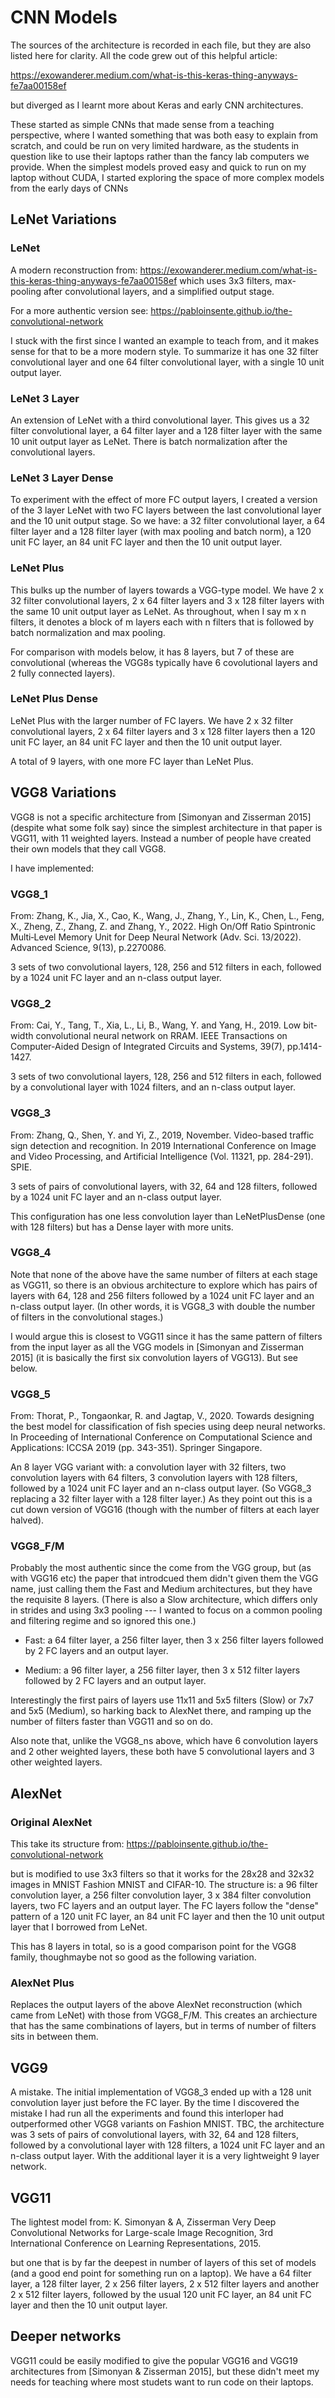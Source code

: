 # CNN Models

The sources of the architecture is recorded in each file, but they are also listed here for clarity. All the code grew out of this helpful article:

https://exowanderer.medium.com/what-is-this-keras-thing-anyways-fe7aa00158ef

but diverged as I learnt more about Keras and early CNN architectures.

These started as simple CNNs that made sense from a teaching perspective, where I wanted something that was both easy to explain from scratch, and could be run on very limited hardware, as the students in question like to use their laptops rather than the fancy lab computers we provide. When the simplest models proved easy and quick to run on my laptop without CUDA, I started exploring the space of more complex models from the early days of CNNs

## LeNet Variations

### LeNet

A modern reconstruction from:
https://exowanderer.medium.com/what-is-this-keras-thing-anyways-fe7aa00158ef
which uses 3x3 filters, max-pooling after convolutional layers, and a simplified output stage.

For a more authentic version see:
https://pabloinsente.github.io/the-convolutional-network

I stuck with the first since I wanted an example to teach from, and it makes sense for that to be a more modern style. To summarize it has one 32 filter convolutional layer and one 64 filter convolutional layer, with a single 10 unit output layer.

### LeNet 3 Layer

An extension of LeNet with a third convolutional layer. This gives us a 32 filter convolutional layer, a 64 filter layer and a 128 filter layer with the same 10 unit output layer as LeNet. There is batch normalization after the convolutional layers.

### LeNet 3 Layer Dense

To experiment with the effect of more FC output layers, I created a version of the 3 layer LeNet with two FC layers between the last convolutional layer and the 10 unit output stage. So we have: a 32 filter convolutional layer, a 64 filter layer and a 128 filter layer (with max pooling and batch norm), a 120 unit FC layer, an 84 unit FC layer and then the 10 unit output layer.

### LeNet Plus

This bulks up the number of layers towards a VGG-type model. We have 2 x 32 filter convolutional layers, 2 x 64 filter layers and 3 x 128 filter layers with the same 10 unit output layer as LeNet. As throughout, when I say m x n filters, it denotes a block of m layers each with n filters that is followed by batch normalization and max pooling.

For comparison with models below, it has 8 layers, but 7 of these are convolutional (whereas the VGG8s typically have 6 covolutional layers and 2 fully connected layers).

### LeNet Plus Dense

LeNet Plus with the larger number of FC layers. We have 2 x 32 filter convolutional layers, 2 x 64 filter layers and 3 x 128 filter layers then a 120 unit FC layer, an 84 unit FC layer and then the 10 unit output layer.

A total of 9 layers, with one more FC layer than LeNet Plus.

## VGG8 Variations

VGG8 is not a specific architecture from [Simonyan and Zisserman 2015] (despite what some folk say) since the simplest architecture in that paper is VGG11, with 11 weighted layers. Instead a number of people have created their own models that they call VGG8.

I have implemented:

### VGG8_1

From:
Zhang, K., Jia, X., Cao, K., Wang, J., Zhang, Y., Lin, K., Chen, L., Feng, X., Zheng, Z., Zhang, Z. and Zhang, Y., 2022. High On/Off Ratio Spintronic Multi‐Level Memory Unit for Deep Neural Network (Adv. Sci. 13/2022). Advanced Science, 9(13), p.2270086.

3 sets of two convolutional layers, 128, 256 and 512 filters in each, followed by a 1024 unit FC layer and an n-class output layer.

### VGG8_2

From:
Cai, Y., Tang, T., Xia, L., Li, B., Wang, Y. and Yang, H., 2019. Low bit-width convolutional neural network on RRAM. IEEE Transactions on Computer-Aided Design of Integrated Circuits and Systems, 39(7), pp.1414-1427.

3 sets of two convolutional layers, 128, 256 and 512 filters in each, followed by a convolutional layer with 1024 filters, and an n-class output layer.

### VGG8_3

From:
Zhang, Q., Shen, Y. and Yi, Z., 2019, November. Video-based traffic sign detection and recognition. In 2019 International Conference on Image and Video Processing, and Artificial Intelligence (Vol. 11321, pp. 284-291). SPIE.

3 sets of pairs of convolutional layers, with 32, 64 and 128 filters, followed by a 1024 unit FC layer and an n-class output layer.

This configuration has one less convolution layer than LeNetPlusDense (one with 128 filters) but has a Dense layer with more units.

### VGG8_4

Note that none of the above have the same number of filters at each stage as VGG11, so there is an obvious architecture to explore which has pairs of layers with 64, 128 and 256 filters followed by a 1024 unit FC layer and an n-class output layer. (In other words, it is VGG8_3 with double the number of filters in the convolutional stages.)

I would argue this is closest to VGG11 since it has the same pattern of filters from the input layer as all the VGG models in [Simonyan and Zisserman 2015] (it is basically the first six convolution layers of VGG13). But see below.

### VGG8_5

From:
Thorat, P., Tongaonkar, R. and Jagtap, V., 2020. Towards designing the best model for classification of fish species using deep neural networks. In Proceeding of International Conference on Computational Science and Applications: ICCSA 2019 (pp. 343-351). Springer Singapore.

An 8 layer VGG variant with: a convolution layer with 32 filters, two convolution layers with 64 filters, 3 convolution layers with 128 filters, followed by a 1024 unit FC layer and an n-class output layer. (So VGG8_3 replacing a 32 filter layer with a 128 filter layer.) As they point out this is a cut down version of VGG16 (though with the number of filters at each layer halved).

### VGG8_F/M

Probably the most authentic since the come from the VGG group, but (as with VGG16 etc) the paper that introdcued them didn't given them the VGG name, just calling them the Fast and Medium architectures, but they have the requisite 8 layers. (There is also a Slow architecture, which differs only in strides and using 3x3 pooling --- I wanted to focus on a common pooling and filtering regime and so ignored this one.)

* Fast: a 64 filter layer, a 256 filter layer, then 3 x 256 filter layers followed by 2 FC layers and an output layer.

* Medium: a 96 filter layer, a 256 filter layer, then 3 x 512 filter layers followed by 2 FC layers and an output layer.

Interestingly the first pairs of layers use 11x11 and 5x5 filters (Slow) or 7x7 and 5x5 (Medium), so harking back to AlexNet there, and ramping up the number of filters faster than VGG11 and so on do.

Also note that, unlike the VGG8_ns above, which have 6 convolution layers and 2 other weighted layers, these both have 5 convolutional layers and 3 other weighted layers.

## AlexNet

### Original AlexNet

This take its structure from:
https://pabloinsente.github.io/the-convolutional-network

but is modified to use 3x3 filters so that it works for the 28x28 and 32x32 images in MNIST Fashion MNIST and CIFAR-10. The structure is: a 96 filter convolution layer, a 256 filter convolution layer, 3 x 384 filter convolution layers, two FC layers and an output layer. The FC layers follow the "dense" pattern of a 120 unit FC layer, an 84 unit FC layer and then the 10 unit output layer that I borrowed from LeNet.

This has 8 layers in total, so is a good comparison point for the VGG8 family, thoughmaybe not so good as the following variation.

### AlexNet Plus

Replaces the output layers of the above AlexNet reconstruction (which came from LeNet) with those from VGG8_F/M. This creates an archiecture that has the same combinations of layers, but in terms of number of filters sits in between them.

## VGG9

A mistake. The initial implementation of VGG8_3 ended up with a 128 unit convolution layer just before the FC layer. By the time I discovered the mistake I had run all the experiments and found this interloper had outperformed other VGG8 variants on Fashion MNIST. TBC, the architecture was 3 sets of pairs of convolutional layers, with 32, 64 and 128 filters, followed by a convolutional layer with 128 filters, a 1024 unit FC layer and an n-class output layer. With the additional layer it is a very lightweight 9 layer network.

## VGG11

The lightest model from:
K. Simonyan & A, Zisserman Very Deep Convolutional Networks for Large-scale Image Recognition, 3rd International Conference on Learning Representations, 2015.

but one that is by far the deepest in number of layers of this set of models (and a good end point for something run on a laptop). We have a 64 filter layer, a 128 filter layer, 2 x 256 filter layers, 2 x 512 filter layers and another 2 x 512 filter layers, followed by the usual 120 unit FC layer, an 84 unit FC layer and then the 10 unit output layer.

## Deeper networks

VGG11 could be easily modified to give the popular VGG16 and VGG19 architectures from [Simonyan & Zisserman 2015], but these didn't meet my needs for teaching where most studets want to run code on their laptops.